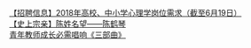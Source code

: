   
[【招聘信息】2018年高校、中小学心理学岗位需求（截至6月19日）](http://www.dianyue.me/archives/136/8pefptnubr4tw10m/)  
[【史上宗亲】陈姓名望——陈鹤琴](http://www.dianyue.me/archives/864/cqeg8kf9rug4dt8z/)  
[青年教师成长必需唱响《三部曲》](http://www.dianyue.me/archives/780/dphl3q75hxzr5m7l/)